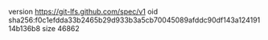version https://git-lfs.github.com/spec/v1
oid sha256:f0c1efdda33b2465b29d933b3a5cb70045089afddc90df143a12419114b136b8
size 46862
